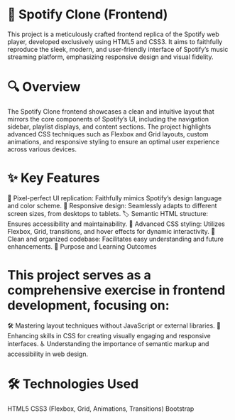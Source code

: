 # 🎵 Spotify Clone (Frontend)
 This project is a meticulously crafted frontend replica of the Spotify web player, developed exclusively using HTML5 and CSS3. It aims to faithfully reproduce the sleek,     modern, and user-friendly interface of Spotify’s music streaming platform, emphasizing responsive design and visual fidelity.

# 🔍 Overview
 The Spotify Clone frontend showcases a clean and intuitive layout that mirrors the core components of Spotify’s UI, including the navigation sidebar, playlist displays, and  content sections. The project highlights advanced CSS techniques such as Flexbox and Grid layouts, custom animations, and responsive styling to ensure an optimal user        experience across various devices.

# ✨ Key Features
 🎨 Pixel-perfect UI replication: Faithfully mimics Spotify’s design language and color scheme.
 📱 Responsive design: Seamlessly adapts to different screen sizes, from desktops to tablets.
 🏷️ Semantic HTML structure: Ensures accessibility and maintainability.
 💅 Advanced CSS styling: Utilizes Flexbox, Grid, transitions, and hover effects for dynamic interactivity.
 🧹 Clean and organized codebase: Facilitates easy understanding and future enhancements.
 🎯 Purpose and Learning Outcomes
 
# This project serves as a comprehensive exercise in frontend development, focusing on:
 🛠️ Mastering layout techniques without JavaScript or external libraries.
 🎨 Enhancing skills in CSS for creating visually engaging and responsive interfaces.
 ♿ Understanding the importance of semantic markup and accessibility in web design.
 
 # 🛠️ Technologies Used
  HTML5
  CSS3 (Flexbox, Grid, Animations, Transitions)
  Bootstrap
